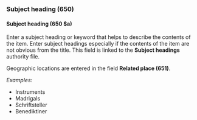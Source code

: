 ### Subject heading (650)

#### Subject heading (650 $a)

Enter a subject heading or keyword that helps to describe the contents of the item. Enter subject headings especially if the contents of the item are not obvious from the title. This field is linked to the **Subject headings** authority file.

Geographic locations are entered in the field **Related place (651)**.

_Examples:_

- Instruments
- Madrigals
- Schriftsteller
- Benediktiner
